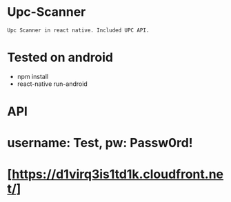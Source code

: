 # Upc-Scanner
    Upc Scanner in react native. Included UPC API. 

# Tested on android
- npm install
- react-native run-android

# API
# username: Test, pw: Passw0rd!
# [https://d1virq3is1td1k.cloudfront.net/]
